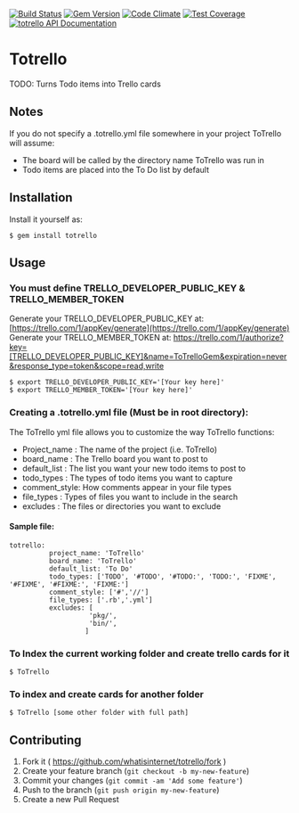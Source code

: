 [![Build Status](https://travis-ci.org/whatisinternet/ToTrello.svg?branch=master)](https://travis-ci.org/whatisinternet/ToTrello)
[![Gem Version](https://badge.fury.io/rb/totrello.svg)](http://badge.fury.io/rb/totrello)
[![Code Climate](https://codeclimate.com/github/whatisinternet/ToTrello/badges/gpa.svg)](https://codeclimate.com/github/whatisinternet/ToTrello)
[![Test Coverage](https://codeclimate.com/github/whatisinternet/ToTrello/badges/coverage.svg)](https://codeclimate.com/github/whatisinternet/ToTrello)
[![totrello API
Documentation](https://www.omniref.com/ruby/gems/totrello.png)](https://www.omniref.com/ruby/gems/totrello)
# Totrello

TODO: Turns Todo items into Trello cards

## Notes

If you do not specify a .totrello.yml file somewhere in your project ToTrello will assume:
 + The board will be called by the directory name ToTrello was run in
 + Todo items are placed into the To Do list by default


## Installation

Install it yourself as:

    $ gem install totrello


## Usage

### You must define TRELLO_DEVELOPER_PUBLIC_KEY & TRELLO_MEMBER_TOKEN
Generate your TRELLO_DEVELOPER_PUBLIC_KEY at: [https://trello.com/1/appKey/generate](https://trello.com/1/appKey/generate)
Generate your TRELLO_MEMBER_TOKEN at: https://trello.com/1/authorize?key=[TRELLO_DEVELOPER_PUBLIC_KEY]&name=ToTrelloGem&expiration=never&response_type=token&scope=read,write


    $ export TRELLO_DEVELOPER_PUBLIC_KEY='[Your key here]'
    $ export TRELLO_MEMBER_TOKEN='[Your key here]'

### Creating a .totrello.yml file (Must be in root directory):

The ToTrello yml file allows you to customize the way ToTrello functions:
+ Project_name : The name of the project (i.e. ToTrello)
+ board_name   : The Trello board you want to post to
+ default_list : The list you want your new todo items to post to
+ todo_types   : The types of todo items you want to capture
+ comment_style: How comments appear in your file types
+ file_types   : Types of files you want to include in the search
+ excludes     : The files or directories you want to exclude

#### Sample file:

    totrello:
              project_name: 'ToTrello'
              board_name: 'ToTrello'
              default_list: 'To Do'
              todo_types: ['TODO', '#TODO', '#TODO:', 'TODO:', 'FIXME', '#FIXME', '#FIXME:', 'FIXME:']
              comment_style: ['#','//']
              file_types: ['.rb','.yml']
              excludes: [
                        'pkg/',
                        'bin/',
                       ]

### To Index the current working folder and create trello cards for it

    $ ToTrello

### To index and create cards for another folder

    $ ToTrello [some other folder with full path]

## Contributing

1. Fork it ( https://github.com/whatisinternet/totrello/fork )
2. Create your feature branch (`git checkout -b my-new-feature`)
3. Commit your changes (`git commit -am 'Add some feature'`)
4. Push to the branch (`git push origin my-new-feature`)
5. Create a new Pull Request
